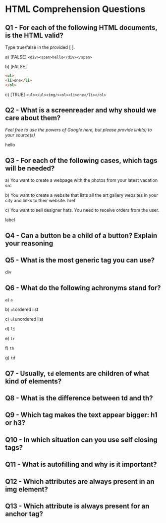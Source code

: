 # HTML Comprehension Questions


## Q1 - For each of the following HTML documents, is the HTML valid?

Type true/false in the provided [ ].

a) [FALSE] `<div><span>hello</div></span>`

b) [FALSE]

```html
<ul>
<li>one</li>
</ol>
```

c) [TRUE] `<ul></ul><img/><ol><li>one</li></ol>`


## Q2 - What is a screenreader and why should we care about them?

_Feel free to use the powers of Google here, but please provide link(s) to your source(s)_

hello




## Q3 - For each of the following cases, which tags will be needed?

a) You want to create a webpage with the photos from your latest vacation
src

b) You want to create a website that lists all the art gallery websites in your city and links to their website.
href

c) You want to sell designer hats. You need to receive orders from the user.

label

## Q4 - Can a button be a child of a button? Explain your reasoning






## Q5 - What is the most generic tag you can use?

div


## Q6 - What do the following achronyms stand for?

a) `a`

b) `ol`ordered list

c) `ul`unordered list

d) `li`

e) `tr`

f) `th`

g) `td`


## Q7 - Usually, `td` elements are children of what kind of elements?



## Q8 - What is the difference between td and th?



## Q9 - Which tag makes the text appear bigger: h1 or h3?



## Q10 - In which situation can you use self closing tags?



## Q11 - What is autofilling and why is it important?



## Q12 - Which attributes are always present in an img element?



## Q13 - Which attribute is always present for an anchor tag?



